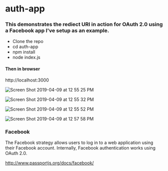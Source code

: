# auth-app

### This demonstrates the rediect URI in action for OAuth 2.0 using a Facebook app I've setup as an example.

* Clone the repo
* cd auth-app
* npm install
* node index.js

#### Then in browser
http://localhost:3000

![Screen Shot 2019-04-09 at 12 55 25 PM](https://user-images.githubusercontent.com/5167968/55819507-eb58ca80-5ac6-11e9-8389-c22d34862e6e.png)

![Screen Shot 2019-04-09 at 12 55 32 PM](https://user-images.githubusercontent.com/5167968/55819515-ef84e800-5ac6-11e9-83c1-59db48260278.png)

![Screen Shot 2019-04-09 at 12 55 52 PM](https://user-images.githubusercontent.com/5167968/55819522-f27fd880-5ac6-11e9-88ec-56f0bd27a2e7.png)

![Screen Shot 2019-04-09 at 12 57 58 PM](https://user-images.githubusercontent.com/5167968/55819637-3e328200-5ac7-11e9-8f0f-d08b456e62ab.png)


### Facebook

The Facebook strategy allows users to log in to a web application using their Facebook account. 
Internally, Facebook authentication works using OAuth 2.0.

http://www.passportjs.org/docs/facebook/
